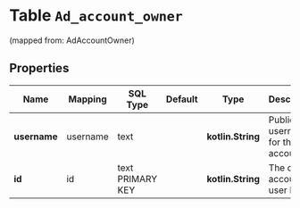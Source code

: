 
# Table `Ad_account_owner`
(mapped from: AdAccountOwner)

## Properties
Name | Mapping | SQL Type | Default | Type | Description | Notes
---- | ------- | -------- | ------- | ---- | ----------- | -----
**username** | username | text |  | **kotlin.String** | Public username for the user account |  [optional]
**id** | id | text PRIMARY KEY |  | **kotlin.String** | The owning account&#39;s user ID. |  [optional]




